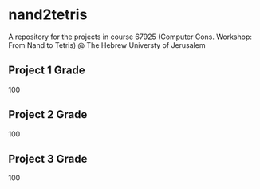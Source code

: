 # nand2tetris
A repository for the projects in course 67925 (Computer Cons. Workshop: From Nand to Tetris) @ The Hebrew Universty of Jerusalem

## Project 1 Grade
100

## Project 2 Grade
100

## Project 3 Grade
100
